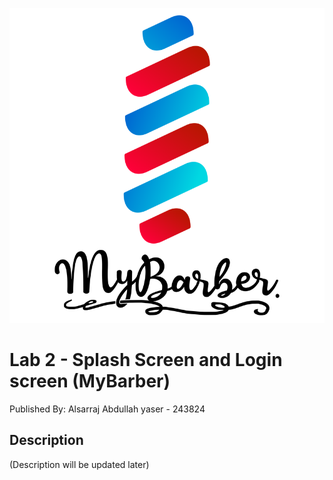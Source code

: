 ![alt text](https://raw.githubusercontent.com/Alsarraj-Abdullah/Lab2_STIW2044/master/assets/logo.png)


# Lab 2 - Splash Screen and Login screen (MyBarber)
Published By: Alsarraj Abdullah yaser - 243824

## Description
(Description will be updated later)
